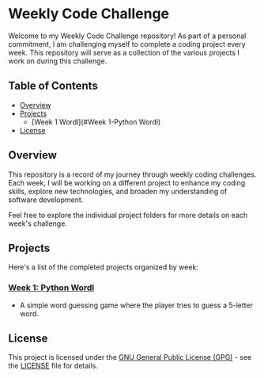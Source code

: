 # Weekly Code Challenge

Welcome to my Weekly Code Challenge repository! As part of a personal commitment, I am challenging myself to complete a coding project every week. This repository will serve as a collection of the various projects I work on during this challenge.

## Table of Contents

- [Overview](#overview)
- [Projects](#projects)
    - [Week 1 Wordl](#Week 1-Python Wordl)
- [License](#license)


## Overview

This repository is a record of my journey through weekly coding challenges. Each week, I will be working on a different project to enhance my coding skills, explore new technologies, and broaden my understanding of software development.

Feel free to explore the individual project folders for more details on each week's challenge.

## Projects

Here's a list of the completed projects organized by week:

### [Week 1: Python Wordl](/week-1)
  - A simple word guessing game where the player tries to guess a 5-letter word.



## License

This project is licensed under the [GNU General Public License (GPG)](LICENSE) - see the [LICENSE](LICENSE) file for details.
